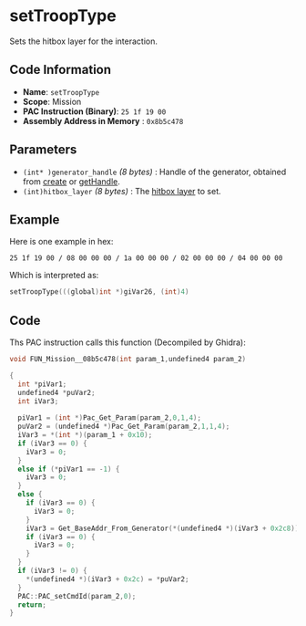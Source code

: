 # setTroopType

Sets the hitbox layer for the interaction.

## Code Information

- **Name**: `setTroopType`
- **Scope**: Mission
- **PAC Instruction (Binary)**: `25 1f 19 00`
- **Assembly Address in Memory** : `0x8b5c478`

## Parameters

- `(int* )generator_handle` *(8 bytes)* : Handle of the generator, obtained from [create](./create.md) or [getHandle](./gethandle.md).
- `(int)hitbox_layer` *(8 bytes)* : The [hitbox layer](./guide/reference-table.md#hitbox-layers) to set.

## Example

Here is one example in hex:

```25 1f 19 00 / 08 00 00 00 / 1a 00 00 00 / 02 00 00 00 / 04 00 00 00```

Which is interpreted as:

```c
setTroopType(((global)int *)giVar26, (int)4)
```

## Code

Ths PAC instruction calls this function (Decompiled by Ghidra):

```c
void FUN_Mission__08b5c478(int param_1,undefined4 param_2)

{
  int *piVar1;
  undefined4 *puVar2;
  int iVar3;
  
  piVar1 = (int *)Pac_Get_Param(param_2,0,1,4);
  puVar2 = (undefined4 *)Pac_Get_Param(param_2,1,1,4);
  iVar3 = *(int *)(param_1 + 0x10);
  if (iVar3 == 0) {
    iVar3 = 0;
  }
  else if (*piVar1 == -1) {
    iVar3 = 0;
  }
  else {
    if (iVar3 == 0) {
      iVar3 = 0;
    }
    iVar3 = Get_BaseAddr_From_Generator(*(undefined4 *)(iVar3 + 0x2c8));
    if (iVar3 == 0) {
      iVar3 = 0;
    }
  }
  if (iVar3 != 0) {
    *(undefined4 *)(iVar3 + 0x2c) = *puVar2;
  }
  PAC::PAC_setCmdId(param_2,0);
  return;
}
```

